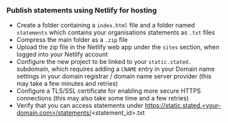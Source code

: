 ### Publish statements using Netlify for hosting

- Create a folder containing a `index.html` file and a folder named `statements` which contains your organisations statements as `.txt` files
- Compress the main folder as a `.zip` file
- Upload the zip file in the Netlify web app under the `sites` section, when logged into your Netlify account
- Configure the new project to be linked to your `static.stated.` subdomain, which requires adding a `CNAME` entry in your Domain name settings in your domain registrar / domain name server provider (this may take a few minutes and retries)
- Configure a TLS/SSL certificate for enabling more secure HTTPS connections (this may also take some time and a few retries)
- Verify that you can access statements under https://static.stated.<your-domain.com>/statements/<statement_id>.txt
